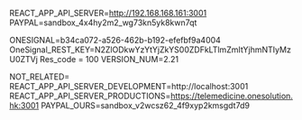 REACT_APP_API_SERVER=http://192.168.168.161:3001
PAYPAL=sandbox_4x4hy2m2_wg73kn5yk8kwn7qt

ONESIGNAL=b34ca072-a526-462b-b192-efefbf9a4004
OneSignal_REST_KEY=N2ZlODkwYzYtYjZkYS00ZDFkLTlmZmItYjhmNTIyMzU0ZTVj
Res_code = 100
VERSION_NUM=2.21


NOT_RELATED=
REACT_APP_API_SERVER_DEVELOPMENT=http://localhost:3001
REACT_APP_API_SERVER_PRODUCTIONS=https://telemedicine.onesolution.hk:3001
PAYPAL_OURS=sandbox_v2wcsz62_4f9xyp2kmsgdt7d9